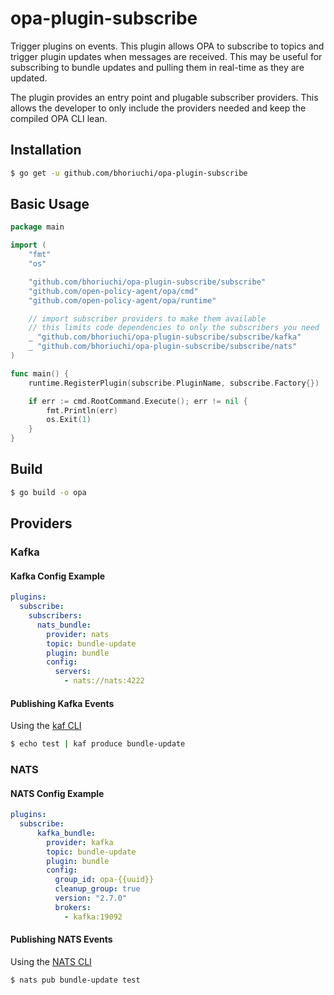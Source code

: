 # opa-plugin-subscribe

Trigger plugins on events. This plugin allows OPA to subscribe to topics and trigger plugin updates when messages are received. This may be useful for subscribing to bundle updates and pulling them in real-time as they are updated.

The plugin provides an entry point and plugable subscriber providers. This allows the developer to only include the providers needed and keep the compiled OPA CLI lean.

## Installation

```sh
$ go get -u github.com/bhoriuchi/opa-plugin-subscribe
```

## Basic Usage
```go
package main

import (
	"fmt"
	"os"

	"github.com/bhoriuchi/opa-plugin-subscribe/subscribe"
	"github.com/open-policy-agent/opa/cmd"
	"github.com/open-policy-agent/opa/runtime"

	// import subscriber providers to make them available
	// this limits code dependencies to only the subscribers you need
	_ "github.com/bhoriuchi/opa-plugin-subscribe/subscribe/kafka"
	_ "github.com/bhoriuchi/opa-plugin-subscribe/subscribe/nats"
)

func main() {
	runtime.RegisterPlugin(subscribe.PluginName, subscribe.Factory{})

	if err := cmd.RootCommand.Execute(); err != nil {
		fmt.Println(err)
		os.Exit(1)
	}
}

```

## Build
```sh
$ go build -o opa
```

## Providers

### Kafka

#### Kafka Config Example

```yaml
plugins:
  subscribe:
    subscribers:
      nats_bundle:
        provider: nats
        topic: bundle-update
        plugin: bundle
        config:
          servers:
            - nats://nats:4222
```
#### Publishing Kafka Events

Using the [kaf CLI](https://github.com/birdayz/kaf)

```sh
$ echo test | kaf produce bundle-update
```

### NATS

#### NATS Config Example

```yaml
plugins:
  subscribe:
      kafka_bundle:
        provider: kafka
        topic: bundle-update
        plugin: bundle
        config:
          group_id: opa-{{uuid}}
          cleanup_group: true
          version: "2.7.0"
          brokers:
            - kafka:19092
```
#### Publishing NATS Events

Using the [NATS CLI](https://github.com/nats-io/natscli)

```sh
$ nats pub bundle-update test
```